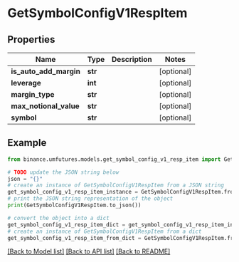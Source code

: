 # GetSymbolConfigV1RespItem


## Properties

Name | Type | Description | Notes
------------ | ------------- | ------------- | -------------
**is_auto_add_margin** | **str** |  | [optional] 
**leverage** | **int** |  | [optional] 
**margin_type** | **str** |  | [optional] 
**max_notional_value** | **str** |  | [optional] 
**symbol** | **str** |  | [optional] 

## Example

```python
from binance.umfutures.models.get_symbol_config_v1_resp_item import GetSymbolConfigV1RespItem

# TODO update the JSON string below
json = "{}"
# create an instance of GetSymbolConfigV1RespItem from a JSON string
get_symbol_config_v1_resp_item_instance = GetSymbolConfigV1RespItem.from_json(json)
# print the JSON string representation of the object
print(GetSymbolConfigV1RespItem.to_json())

# convert the object into a dict
get_symbol_config_v1_resp_item_dict = get_symbol_config_v1_resp_item_instance.to_dict()
# create an instance of GetSymbolConfigV1RespItem from a dict
get_symbol_config_v1_resp_item_from_dict = GetSymbolConfigV1RespItem.from_dict(get_symbol_config_v1_resp_item_dict)
```
[[Back to Model list]](../README.md#documentation-for-models) [[Back to API list]](../README.md#documentation-for-api-endpoints) [[Back to README]](../README.md)


